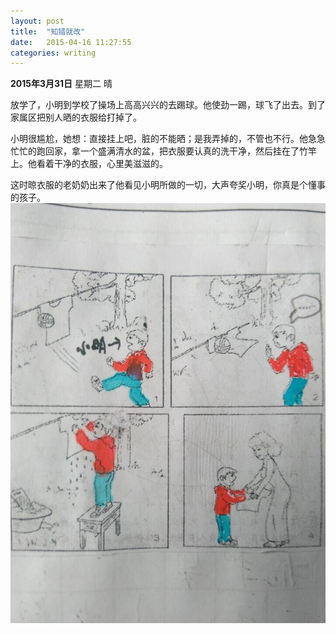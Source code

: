 ```yaml
---
layout: post
title:  "知错就改"
date:   2015-04-16 11:27:55
categories: writing
---
```

**2015年3月31日** 星期二  晴

放学了，小明到学校了操场上高高兴兴的去踢球。他使劲一踢，球飞了出去。到了家属区把别人晒的衣服给打掉了。

小明很尴尬，她想：直接挂上吧，脏的不能晒；是我弄掉的，不管也不行。他急急忙忙的跑回家，拿一个盛满清水的盆，把衣服要认真的洗干净，然后挂在了竹竿上。他看着干净的衣服，心里美滋滋的。

这时晾衣服的老奶奶出来了他看见小明所做的一切，大声夸奖小明，你真是个懂事的孩子。
![](/images/try_to_make_better.jpg)





